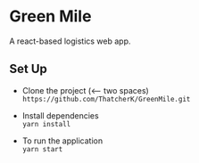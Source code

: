 
# Green Mile
A react-based logistics web app.

## Set Up
* Clone the project (<-- two spaces)
`https://github.com/ThatcherK/GreenMile.git`

* Install dependencies \
`yarn install`

* To run the application\
`yarn start`






